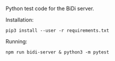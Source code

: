 Python test code for the BiDi server.

Installation:

    pip3 install --user -r requirements.txt

Running:

    npm run bidi-server & python3 -m pytest
